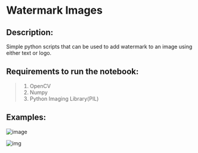 # Watermark Images

## Description:
Simple python scripts that can be used to add watermark to an image using either text or logo.

## Requirements to run the notebook:

>1. OpenCV
>2. Numpy
>3. Python Imaging Library(PIL)

## Examples:

![image](https://github.com/madhurima99/Rotten-Scripts/blob/WatermarkImages/Python/Watermark_Images/Outputs/Food_cover.png)

![img](https://github.com/madhurima99/Rotten-Scripts/blob/WatermarkImages/Python/Watermark_Images/Outputs/Sky_Cover.png)

